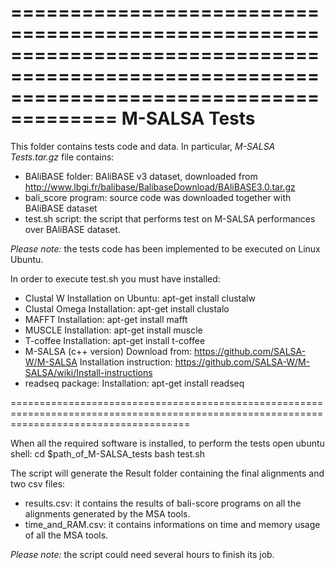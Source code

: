 ===========================================================================================================================================
  M-SALSA Tests
===========================================================================================================================================

This folder contains tests code and data. In particular, *M-SALSA Tests.tar.gz* file contains:
 - BAliBASE folder: BAliBASE v3 dataset, downloaded from http://www.lbgi.fr/balibase/BalibaseDownload/BAliBASE3.0.tar.gz
 - bali_score program: source code was downloaded together with BAliBASE dataset
 - test.sh script: the script that performs test on M-SALSA performances over BAliBASE dataset.

*Please note:* the tests code has been implemented to be executed on Linux Ubuntu.

In order to execute test.sh you must have installed:
 - Clustal W
   Installation on Ubuntu: apt-get install clustalw
 - Clustal Omega
   Installation: apt-get install clustalo
 - MAFFT
   Installation: apt-get install mafft
 - MUSCLE
   Installation: apt-get install muscle
 - T-coffee
   Installation: apt-get install t-coffee
 - M-SALSA (c++ version)
   Download from: https://github.com/SALSA-W/M-SALSA
   Installation instruction: https://github.com/SALSA-W/M-SALSA/wiki/Install-instructions
 - readseq package:
   Installation: apt-get install readseq

===========================================================================================================================================

When all the required software is installed, to perform the tests open ubuntu shell:
   cd $path_of_M-SALSA_tests
   bash test.sh

The script will generate the Result folder containing the final alignments and two csv files:
 - results.csv: it contains the results of bali-score programs on all the alignments generated by the MSA tools.
 - time_and_RAM.csv: it contains informations on time and memory usage of all the MSA tools.

*Please note:* the script could need several hours to finish its job.
